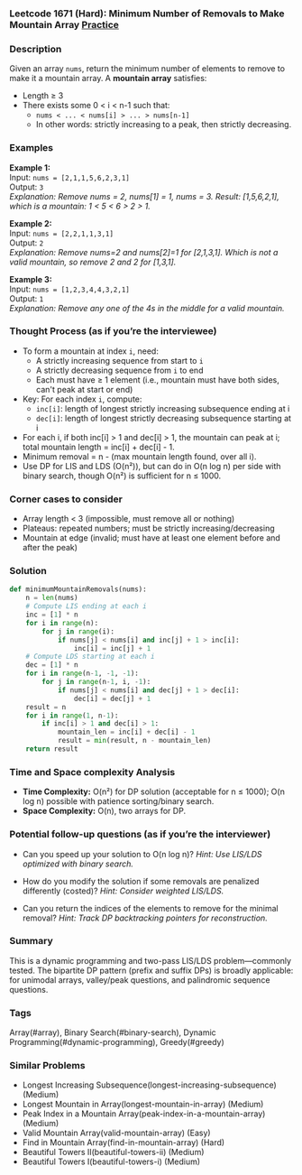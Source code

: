 ### Leetcode 1671 (Hard): Minimum Number of Removals to Make Mountain Array [Practice](https://leetcode.com/problems/minimum-number-of-removals-to-make-mountain-array)

### Description  
Given an array `nums`, return the minimum number of elements to remove to make it a mountain array. A **mountain array** satisfies:
- Length ≥ 3
- There exists some 0 < i < n-1 such that:
  - `nums < ... < nums[i] > ... > nums[n-1]`
  - In other words: strictly increasing to a peak, then strictly decreasing.

### Examples  

**Example 1:**  
Input: `nums = [2,1,1,5,6,2,3,1]`  
Output: `3`  
*Explanation: Remove nums = 2, nums[1] = 1, nums = 3. Result: [1,5,6,2,1], which is a mountain: 1 < 5 < 6 > 2 > 1.*

**Example 2:**  
Input: `nums = [2,2,1,1,3,1]`  
Output: `2`  
*Explanation: Remove nums=2 and nums[2]=1 for [2,1,3,1]. Which is not a valid mountain, so remove 2 and 2 for [1,3,1].*

**Example 3:**  
Input: `nums = [1,2,3,4,4,3,2,1]`  
Output: `1`  
*Explanation: Remove any one of the 4s in the middle for a valid mountain.*


### Thought Process (as if you’re the interviewee)  
- To form a mountain at index `i`, need:
  - A strictly increasing sequence from start to `i`
  - A strictly decreasing sequence from `i` to end
  - Each must have ≥ 1 element (i.e., mountain must have both sides, can't peak at start or end)
- Key: For each index `i`, compute:
  - `inc[i]`: length of longest strictly increasing subsequence ending at i
  - `dec[i]`: length of longest strictly decreasing subsequence starting at i
- For each i, if both inc[i] > 1 and dec[i] > 1, the mountain can peak at i; total mountain length = inc[i] + dec[i] - 1.
- Minimum removal = n - (max mountain length found, over all i).
- Use DP for LIS and LDS (O(n²)), but can do in O(n log n) per side with binary search, though O(n²) is sufficient for n ≤ 1000.


### Corner cases to consider  
- Array length < 3 (impossible, must remove all or nothing)
- Plateaus: repeated numbers; must be strictly increasing/decreasing
- Mountain at edge (invalid; must have at least one element before and after the peak)


### Solution

```python
def minimumMountainRemovals(nums):
    n = len(nums)
    # Compute LIS ending at each i
    inc = [1] * n
    for i in range(n):
        for j in range(i):
            if nums[j] < nums[i] and inc[j] + 1 > inc[i]:
                inc[i] = inc[j] + 1
    # Compute LDS starting at each i
    dec = [1] * n
    for i in range(n-1, -1, -1):
        for j in range(n-1, i, -1):
            if nums[j] < nums[i] and dec[j] + 1 > dec[i]:
                dec[i] = dec[j] + 1
    result = n
    for i in range(1, n-1):
        if inc[i] > 1 and dec[i] > 1:
            mountain_len = inc[i] + dec[i] - 1
            result = min(result, n - mountain_len)
    return result
```

### Time and Space complexity Analysis  
- **Time Complexity:** O(n²) for DP solution (acceptable for n ≤ 1000); O(n log n) possible with patience sorting/binary search.
- **Space Complexity:** O(n), two arrays for DP.


### Potential follow-up questions (as if you’re the interviewer)  
- Can you speed up your solution to O(n log n)?
  *Hint: Use LIS/LDS optimized with binary search.*

- How do you modify the solution if some removals are penalized differently (costed)?
  *Hint: Consider weighted LIS/LDS.*

- Can you return the indices of the elements to remove for the minimal removal?
  *Hint: Track DP backtracking pointers for reconstruction.*

### Summary
This is a dynamic programming and two-pass LIS/LDS problem—commonly tested. The bipartite DP pattern (prefix and suffix DPs) is broadly applicable: for unimodal arrays, valley/peak questions, and palindromic sequence questions.

### Tags
Array(#array), Binary Search(#binary-search), Dynamic Programming(#dynamic-programming), Greedy(#greedy)

### Similar Problems
- Longest Increasing Subsequence(longest-increasing-subsequence) (Medium)
- Longest Mountain in Array(longest-mountain-in-array) (Medium)
- Peak Index in a Mountain Array(peak-index-in-a-mountain-array) (Medium)
- Valid Mountain Array(valid-mountain-array) (Easy)
- Find in Mountain Array(find-in-mountain-array) (Hard)
- Beautiful Towers II(beautiful-towers-ii) (Medium)
- Beautiful Towers I(beautiful-towers-i) (Medium)